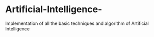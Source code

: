 # Artificial-Intelligence-
Implementation of all the basic techniques and algorithm of Artificial Intelligence 
